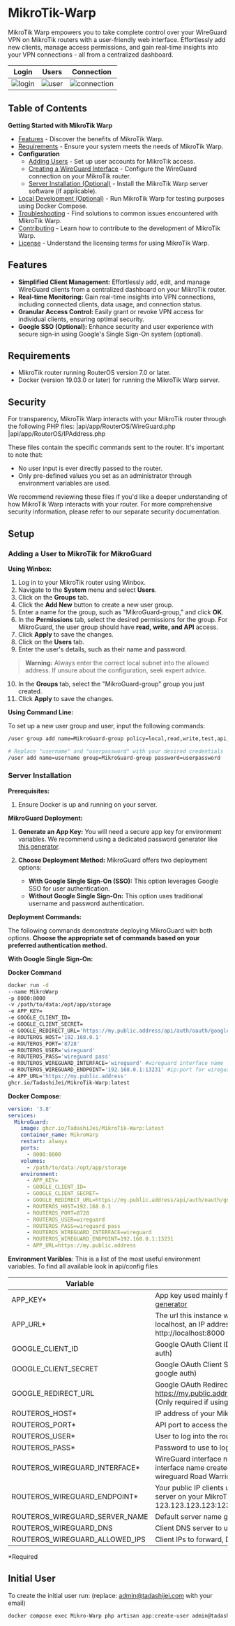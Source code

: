 # MikroTik-Warp
MikroTik Warp empowers you to take complete control over your WireGuard VPN on MikroTik routers with a user-friendly web interface.  Effortlessly add new clients, manage access permissions, and gain real-time insights into your VPN connections - all from a centralized dashboard.

| Login | Users | Connection |
| --- | --- | --- |
![login](https://raw.githubusercontent.com/TadashiJei/MikroTik-Warp/main/assets/326798218-3ea6b5b0-b9ca-4b1b-a546-955724d5bedf.png) | ![user](https://github.com/TadashiJei/MikroTik-Warp/assets/7698065/4864029e-c176-4577-96f1-20bf3e982b53) | ![connection](https://github.com/TadashiJei/MikroTik-Warp/assets/7698065/1f44b3b7-f4c6-4bd1-819a-b1e19fdf619c)

## Table of Contents

**Getting Started with MikroTik Warp**

* [Features](#features)  - Discover the benefits of MikroTik Warp.
* [Requirements](#requirements)  - Ensure your system meets the needs of MikroTik Warp.
* **Configuration**
    * [Adding Users](#adding-a-user-to-mikrotik-for-mikroguard)  - Set up user accounts for MikroTik access.
    * [Creating a WireGuard Interface](#creating-a-road-warrior-wireguard-interface-for-mikroguard)  - Configure the WireGuard connection on your MikroTik router.
    * [Server Installation (Optional)](#server-installation)  - Install the MikroTik Warp server software (if applicable).
* [Local Development (Optional)](#local-development-and-testing-with-docker-compose)  - Run MikroTik Warp for testing purposes using Docker Compose.
* [Troubleshooting](#troubleshooting)  - Find solutions to common issues encountered with MikroTik Warp.
* [Contributing](#contributing)  - Learn how to contribute to the development of MikroTik Warp.
* [License](#license)  - Understand the licensing terms for using MikroTik Warp.

## Features

* **Simplified Client Management:** Effortlessly add, edit, and manage WireGuard clients from a centralized dashboard on your MikroTik router.
* **Real-time Monitoring:** Gain real-time insights into VPN connections, including connected clients, data usage, and connection status.
* **Granular Access Control:** Easily grant or revoke VPN access for individual clients, ensuring optimal security.
* **Google SSO (Optional):** Enhance security and user experience with secure sign-in using Google's Single Sign-On system (optional).

## Requirements

* MikroTik router running RouterOS version 7.0 or later.
* Docker (version 19.03.0 or later) for running the MikroTik Warp server.

## Security

For transparency, MikroTik Warp interacts with your MikroTik router through the following PHP files:
|api/app/RouterOS/WireGuard.php
|api/app/RouterOS/IPAddress.php

These files contain the specific commands sent to the router. It's important to note that:

* No user input is ever directly passed to the router.
* Only pre-defined values you set as an administrator through environment variables are used.

We recommend reviewing these files if you'd like a deeper understanding of how MikroTik Warp interacts with your router. For more comprehensive security information, please refer to our separate security documentation.

## Setup

### Adding a User to MikroTik for MikroGuard

**Using Winbox:**

1. Log in to your MikroTik router using Winbox.
2. Navigate to the **System** menu and select **Users**.
3. Click on the **Groups** tab.
4. Click the **Add New** button to create a new user group.
5. Enter a name for the group, such as "MikroGuard-group," and click **OK**.
6. In the **Permissions** tab, select the desired permissions for the group. For MikroGuard, the user group should have **read, write, and API** access.
7. Click **Apply** to save the changes.
8. Click on the **Users** tab.
9. Enter the user's details, such as their name and password.

> **Warning:** Always enter the correct local subnet into the allowed address. If unsure about the configuration, seek expert advice.

10. In the **Groups** tab, select the "MikroGuard-group" group you just created.
11. Click **Apply** to save the changes.

**Using Command Line:**

To set up a new user group and user, input the following commands:

```sh
/user group add name=MikroGuard-group policy=local,read,write,test,api,winbox,password

# Replace "username" and "userpassword" with your desired credentials
/user add name=username group=MikroGuard-group password=userpassword
```

### Server Installation

**Prerequisites:**

1. Ensure Docker is up and running on your server.

**MikroGuard Deployment:**

1. **Generate an App Key:** You will need a secure app key for environment variables. We recommend using a dedicated password generator like [this generator](https://generate-random.org/password-generator). 

2. **Choose Deployment Method:** MikroGuard offers two deployment options:

    * **With Google Single Sign-On (SSO):** This option leverages Google SSO for user authentication.
    * **Without Google Single Sign-On:** This option uses traditional username and password authentication.

**Deployment Commands:**

The following commands demonstrate deploying MikroGuard with both options.  **Choose the appropriate set of commands based on your preferred authentication method.**

**With Google Single Sign-On:**

**Docker Command**
````bash
docker run -d
--name MikroWarp
-p 8000:8000
-v /path/to/data:/opt/app/storage
-e APP_KEY=
-e GOOGLE_CLIENT_ID=
-e GOOGLE_CLIENT_SECRET=
-e GOOGLE_REDIRECT_URL='https://my.public.address/api/auth/oauth/google/callback'
-e ROUTEROS_HOST='192.168.0.1'
-e ROUTEROS_PORT='8728'
-e ROUTEROS_USER='wireguard'
-e ROUTEROS_PASS='wireguard pass'
-e ROUTEROS_WIREGUARD_INTERFACE='wireguard' #wireguard interface name 
-e ROUTEROS_WIREGUARD_ENDPOINT='192.168.0.1:13231' #ip:port for wireguard interface
-e APP_URL='https://my.public.address'
ghcr.io/TadashiJei/MikroTik-Warp:latest
````

**Docker Compose**:
```yml
version: '3.8'
services:
  MikroGuard:
    image: ghcr.io/TadashiJei/MikroTik-Warp:latest
    container_name: MikroWarp
    restart: always
    ports:
      - 8000:8000
    volumes:
      - /path/to/data:/opt/app/storage
    environment:
      - APP_KEY=
      - GOOGLE_CLIENT_ID=
      - GOOGLE_CLIENT_SECRET=
      - GOOGLE_REDIRECT_URL=https://my.public.address/api/auth/oauth/google/callback
      - ROUTEROS_HOST=192.168.0.1
      - ROUTEROS_PORT=8728
      - ROUTEROS_USER=wireguard
      - ROUTEROS_PASS=wireguard pass
      - ROUTEROS_WIREGUARD_INTERFACE=wireguard
      - ROUTEROS_WIREGUARD_ENDPOINT=192.168.0.1:13231
      - APP_URL=https://my.public.address

```
**Environment Varibles**:
This is a list of the most useful environment variables. To find all available look in api/config files

| Variable | Description | Default |
| --- | --- | --- |
| APP_KEY* | App key used mainly for encryption, set using [this generator](https://generate-random.org/laravel-key-generator) |  |
| APP_URL* | The url this instance will be accessed from, can be localhost, an IP address or a domain eg. http://localhost:8000 | http://localhost:8000 |
| GOOGLE_CLIENT_ID | Google OAuth Client ID (Only required if using google auth) |  |
| GOOGLE_CLIENT_SECRET | Google OAuth Client Secret (Only required if using google auth) |  |
| GOOGLE_REDIRECT_URL | Google OAuth Redirect Url, eg. https://my.public.address/api/auth/oauth/google/callback (Only required if using google auth) |  |
| ROUTEROS_HOST* | IP address of your MikroTik router |  |
| ROUTEROS_PORT* | API port to access the router |  |
| ROUTEROS_USER* | User to log into the router |  |
| ROUTEROS_PASS* | Password to use to log into the router |  |
| ROUTEROS_WIREGUARD_INTERFACE* | WireGuard interface name, must match the wireguard interface name created on the MikroTik router eg. wireguard Road Warrior |  |
| ROUTEROS_WIREGUARD_ENDPOINT* | Your public IP clients use to connect to your WireGurad server on your MikroTik Router including the port eg. 123.123.123.123:12345 |  |
| ROUTEROS_WIREGUARD_SERVER_NAME | Default server name given to clients, can be anything | WireGuard Server |
| ROUTEROS_WIREGUARD_DNS | Client DNS server to use | 1.1.1.1 |
| ROUTEROS_WIREGUARD_ALLOWED_IPS | Client IPs to forward, Defaults to everything | 0.0.0.0/0 |


*Required

## Initial User
   To create the initial user run: (replace: admin@tadashijei.com with your email)
   ```bash
   docker compose exec Mikro-Warp php artisan app:create-user admin@tadashijei.com admin 
   ```
